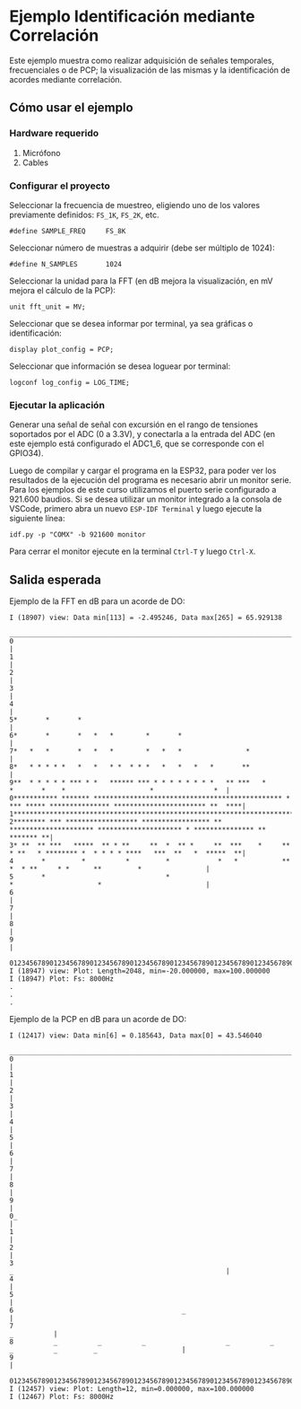 # Ejemplo Identificación mediante Correlación

Este ejemplo muestra como realizar adquisición de señales temporales, frecuenciales o de PCP; la visualización de las mismas y la identificación de acordes mediante correlación.

## Cómo usar el ejemplo

### Hardware requerido

1. Micrófono
2. Cables

### Configurar el proyecto

Seleccionar la frecuencia de muestreo, eligiendo uno de los valores previamente definidos: ``FS_1K``, ``FS_2K``, etc.
```
#define SAMPLE_FREQ     FS_8K                   
```
Seleccionar número de muestras a adquirir (debe ser múltiplo de 1024):
```
#define N_SAMPLES       1024                   
```
Seleccionar la unidad para la FFT (en dB mejora la visualización, en mV mejora el cálculo de la PCP):
```
unit fft_unit = MV; 
```
Seleccionar que se desea informar por terminal, ya sea gráficas o identificación:
```
display plot_config = PCP;
```
Seleccionar que información se desea loguear por terminal:
```
logconf log_config = LOG_TIME;
```
### Ejecutar la aplicación
Generar una señal de señal con excursión en el rango de tensiones soportados por el ADC (0 a 3.3V), y conectarla a la entrada del ADC (en este ejemplo está configurado el ADC1_6, que se corresponde con el GPIO34).

Luego de compilar y cargar el programa en la ESP32, para poder ver los resultados de la ejecución del programa es necesario abrir un monitor serie. Para los ejemplos de este curso utilizamos el puerto serie configurado a 921.600 baudios.
Si se desea utilizar un monitor integrado a la consola de VSCode, primero abra un nuevo ``ESP-IDF Terminal`` y luego ejecute la siguiente línea:

```
idf.py -p "COMX" -b 921600 monitor
```

Para cerrar el monitor ejecute en la terminal ``Ctrl-T`` y luego ``Ctrl-X``.

## Salida esperada
Ejemplo de la FFT en dB para un acorde de DO:

```
I (18907) view: Data min[113] = -2.495246, Data max[265] = 65.929138
 ________________________________________________________________________________________________________________________________
0                                                                                                                                |
1                                                                                                                                |
2                                                                                                                                |
3                                                                                                                                |
4                                                                                                                                |
5*       *       *                                                                                                               |
6*       *       *   *   *        *       *                                                                                      |
7*   *   *       *   *   *        *   *   *                *                                                                     |
8*   * * * * *   *   *   * *  * * *   *   *   *   *       **                                                                     |
9**  * * * * * *** * *   ****** *** * * * * * * * *   ** ***   *           *       *    *                     *               *  |
0*********** ******* *********************************************** * *** ***** *************** *********************** **  ****|
1********************************************************************************************************************************|
2******** *** ****************** ***************** ** ********************* ********************* * *************** ** ******* **|
3* **  ** ***   *****  ** * **     **  *  ** *     **  ***    *     ** * **   * ******** *  * * * * ****   ***  **   *  *****  **|
4       *         *          *         *            *   *           **          *  * **     * *      **         *                |
5       *                              *                                        *                     *                          |
6                                                                                                                                |
7                                                                                                                                |
8                                                                                                                                |
9                                                                                                                                |
 01234567890123456789012345678901234567890123456789012345678901234567890123456789012345678901234567890123456789012345678901234567
I (18947) view: Plot: Length=2048, min=-20.000000, max=100.000000
I (18947) Plot: Fs: 8000Hz
.
.
.
```
Ejemplo de la PCP en dB para un acorde de DO:

```
I (12417) view: Data min[6] = 0.185643, Data max[0] = 43.546040
 ________________________________________________________________________________________________________________________________
0                                                                                                                                |
1                                                                                                                                |
2                                                                                                                                |
3                                                                                                                                |
4                                                                                                                                |
5                                                                                                                                |
6                                                                                                                                |
7                                                                                                                                |
8                                                                                                                                |
9                                                                                                                                |
0_                                                                                                                               |
1                                                                                                                                |
2                                                                                                                                |
3                                                                          _                                                     |
4                                                                                                                                |
5                                                                                                                                |
6                                          _                                                                                     |
7                                                                                                                     _          |
8          _          _          _                    _          _                    _          _         _                     |
9                                                                                                                                |
 01234567890123456789012345678901234567890123456789012345678901234567890123456789012345678901234567890123456789012345678901234567
I (12457) view: Plot: Length=12, min=0.000000, max=100.000000
I (12467) Plot: Fs: 8000Hz
```
